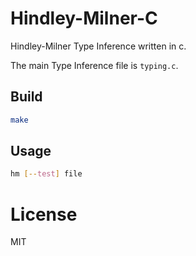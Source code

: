 # Hindley-Milner-C

Hindley-Milner Type Inference written in c.

The main Type Inference file is `typing.c`.

## Build

```bash
make
```

## Usage

```bash
hm [--test] file
```

# License

MIT
